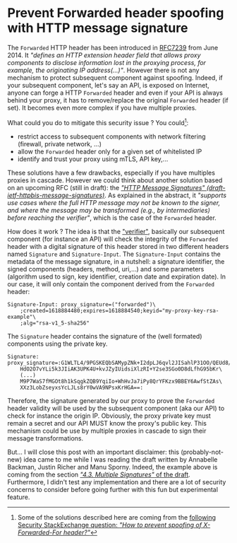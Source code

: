 # Prevent Forwarded header spoofing with HTTP message signature

The `Forwarded` HTTP header has been introduced in [RFC7239](https://www.rfc-editor.org/rfc/rfc7239.html) from June 2014. It _"defines an HTTP extension header field that allows proxy components to disclose information lost in the proxying process, for example, the originating IP address(...)"_.
However there is not any mechanism to protect subsequent component against spoofing. Indeed, if your subsequent component, let's say an API, is exposed on Internet, anyone can forge a HTTP `Forwarded` header and even if your API is always behind your proxy, it has to remove/replace the original `Forwarded` header (if set). It becomes even more complex if you have multiple proxies.

What could you do to mitigate this security issue ? You could[^1]:

  * restrict access to subsequent components with network filtering (firewall, private network, ...)
  * allow the `Forwarded` header only for a given set of whitelisted IP
  * identify and trust your proxy using mTLS, API key,...

These solutions have a few drawbacks, especially if you have multiples proxies in cascade. However we could think about another solution based on an upcoming RFC (still in draft): the [_"HTTP Message Signatures" (draft-ietf-httpbis-message-signatures)_](https://datatracker.ietf.org/doc/draft-ietf-httpbis-message-signatures/). As explained in the abstract, it _"supports use cases where the full HTTP message may not be known to the signer, and where the message may be transformed (e.g., by intermediaries) before reaching the verifier"_, which is the case of the `Forwarded` header.

How does it work ? The idea is that the ["verifier"](https://www.ietf.org/archive/id/draft-ietf-httpbis-message-signatures-11.html#name-conventions-and-terminology), basically our subsequent component (for instance an API) will check the integrity of the `Forwarded` header with a digital signature of this header stored in two different headers named `Signature` and `Signature-Input`. The `Signature-Input` contains the metadata of the message signature, in a nutshell: a signature identifier, the signed components (headers, method, uri,...) and some parameters (algorithm used to sign, key identifier, creation date and expiration date). In our case, it will only contain the component derived from the `Forwarded` header:

```
Signature-Input: proxy_signature=("forwarded")\
    ;created=1618884480;expires=1618884540;keyid="my-proxy-key-rsa-example"\
    ;alg="rsa-v1_5-sha256"
```

The `Signature` header contains the signature of the (well formated) components using the private key.

```
Signature: proxy_signature=:G1WLTL4/9PGSKEQbSAMypZNk+I2dpLJ6qvl2JISahlP31OO/QEUd8/\
    HdO2O7vYLi5k3JIiAK3UPK4U+kvJZyIUidsiXlzRI+Y2se3SGo0D8dLfhG95bKr\
    (...)
    M9P7WaS7fMGOt8h1kSqgkZQB9YqiIo+WhHvJa7iPy8QrYFKzx9BBEY6AwfStZAs\
    XXz3LobZseyxsYcLJLs8rY0wVA9NPsxKrHGA==:
```

Therefore, the signature generated by our proxy to prove the `Forwarded` header validity will be used by the subsequent component (aka our API) to check for instance the origin IP. Obviously, the proxy private key must remain a secret and our API MUST know the proxy's public key. This mechanism could be use by multiple proxies in cascade to sign their message transformations. 


But... I will close this post with an important disclaimer: this (probably-not-new) idea came to me while I was reading the draft written by Annabelle Backman, Justin Richer and Manu Sporny. Indeed, the example above is coming from the section [_"4.3. Multiple Signatures"_ of the draft](https://www.ietf.org/archive/id/draft-ietf-httpbis-message-signatures-11.html#name-multiple-signatures). Furthermore, I didn't test any implementation and there are a lot of security concerns to consider before going further with this fun but experimental feature.

[^1]: Some of the solutions described here are coming from the [following Security StackExchange question: _"How to prevent spoofing of X-Forwarded-For header?"_](https://security.stackexchange.com/questions/254199/how-to-prevent-spoofing-of-x-forwarded-for-header)
